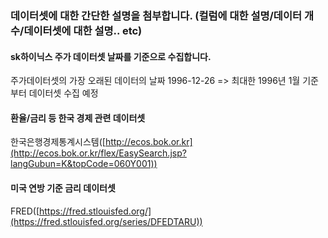 ### 데이터셋에 대한 간단한 설명을 첨부합니다. (컬럼에 대한 설명/데이터 개수/데이터셋에 대한 설명.. etc)

#### sk하이닉스 주가 데이터셋 날짜를 기준으로 수집합니다.
주가데이터셋의 가장 오래된 데이터의 날짜 1996-12-26
=> 최대한 1996년 1월 기준부터 데이터셋 수집 예정

#### 환율/금리 등 한국 경제 관련 데이터셋
한국은행경제통계시스템([http://ecos.bok.or.kr](http://ecos.bok.or.kr/flex/EasySearch.jsp?langGubun=K&topCode=060Y001))

#### 미국 연방 기준 금리 데이터셋
FRED([https://fred.stlouisfed.org/](https://fred.stlouisfed.org/series/DFEDTARU))

